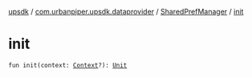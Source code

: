 [upsdk](../../index.md) / [com.urbanpiper.upsdk.dataprovider](../index.md) / [SharedPrefManager](index.md) / [init](./init.md)

# init

`fun init(context: `[`Context`](https://developer.android.com/reference/android/content/Context.html)`?): `[`Unit`](https://kotlinlang.org/api/latest/jvm/stdlib/kotlin/-unit/index.html)